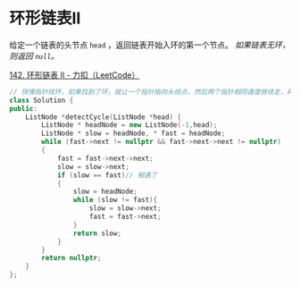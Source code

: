 # 环形链表II

给定一个链表的头节点  `head` ，返回链表开始入环的第一个节点。 *如果链表无环，则返回 `null`。*

[142. 环形链表 II - 力扣（LeetCode）](https://leetcode.cn/problems/linked-list-cycle-ii/description/)

```c++
// 快慢指针找环，如果找到了环，就让一个指针指向头结点，然后两个指针相同速度继续走，再次相遇的结点即为环入口结点
class Solution {
public:
    ListNode *detectCycle(ListNode *head) {
        ListNode * headNode = new ListNode(-1,head);
        ListNode * slow = headNode, * fast = headNode;
        while (fast->next != nullptr && fast->next->next != nullptr)
        {
            fast = fast->next->next;
            slow = slow->next;
            if (slow == fast)// 相遇了
            {
                slow = headNode;
                while (slow != fast){
                    slow = slow->next;
                    fast = fast->next;
                }
                return slow;
            }  
        }
        return nullptr;
    }
};
```


